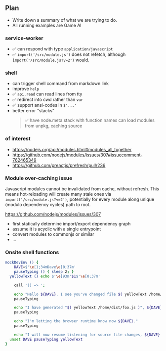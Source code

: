 ## Plan

- Write down a summary of what we are trying to do.
- All running examples are Game AI

### service-worker
- ✅ can respond with type `application/javascript`
- ✅ `import('/src/module.js')` does not refetch,
  although `import('/src/module.js?v=2')` would.

### shell
- can trigger shell command from markdown link
- improve `help`
- ✅ `api.read` can read lines from tty
- ✅ redirect into cwd rather than `var`
- ✅ support ansi-codes in `$'...'`
- better error "stacks"
  > ✅ have node.meta.stack with function names
 can load modules from unpkg, caching source

### of interest

- https://nodejs.org/api/modules.html#modules_all_together
- https://github.com/nodejs/modules/issues/307#issuecomment-762465349
- https://github.com/preactjs/prefresh/pull/236

### Module over-caching issue

Javascript modules cannot be invalidated from cache, without refresh.
This means hot-reloading will create many stale ones via `import('/src/module.js?v=2')`,
potentially for every module along unique (modulo dependency cycles) path to root.

https://github.com/nodejs/modules/issues/307

- first statically determine import/export dependency graph
- assume it is acyclic with a single entrypoint
- convert modules to commonjs or similar
- ...


### Onsite shell functions

```sh
mockDevEnv () {
	DAVE=$'\e[1;34mDave\e[0;37m'
	pauseTyping () { sleep 2; }
  yellowText () echo $'\e[93m'$1$'\e[0;37m'

	call '() => ';

	echo "Hello ${DAVE}, I see you've changed file $( yellowText /home/src/foo.jsx )."
	pauseTyping

	echo "I have generated "$( yellowText /home/dist/foo.js )", ${DAVE}".
	pauseTyping

	echo "I'm letting the browser runtime know now ${DAVE}."
	pauseTyping

	echo "I will now resume listening for source file changes, ${DAVE}."
  unset DAVE pauseTyping yellowText
}
```
